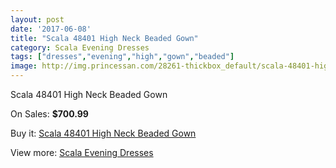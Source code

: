 ```yaml
---
layout: post
date: '2017-06-08'
title: "Scala 48401 High Neck Beaded Gown"
category: Scala Evening Dresses
tags: ["dresses","evening","high","gown","beaded"]
image: http://img.princessan.com/28261-thickbox_default/scala-48401-high-neck-beaded-gown.jpg
---
```

Scala 48401 High Neck Beaded Gown

On Sales: **$700.99**
<a href="https://www.princessan.com/en/12910-scala-48401-high-neck-beaded-gown.html"><amp-img layout="responsive" width="600" height="600" src="//img.princessan.com/28261-thickbox_default/scala-48401-high-neck-beaded-gown.jpg" alt="Scala 48401 High Neck Beaded Gown 0" /></a>
<a href="https://www.princessan.com/en/12910-scala-48401-high-neck-beaded-gown.html"><amp-img layout="responsive" width="600" height="600" src="//img.princessan.com/28264-thickbox_default/scala-48401-high-neck-beaded-gown.jpg" alt="Scala 48401 High Neck Beaded Gown 1" /></a>
<a href="https://www.princessan.com/en/12910-scala-48401-high-neck-beaded-gown.html"><amp-img layout="responsive" width="600" height="600" src="//img.princessan.com/28263-thickbox_default/scala-48401-high-neck-beaded-gown.jpg" alt="Scala 48401 High Neck Beaded Gown 2" /></a>
<a href="https://www.princessan.com/en/12910-scala-48401-high-neck-beaded-gown.html"><amp-img layout="responsive" width="600" height="600" src="//img.princessan.com/28262-thickbox_default/scala-48401-high-neck-beaded-gown.jpg" alt="Scala 48401 High Neck Beaded Gown 3" /></a>

Buy it: [Scala 48401 High Neck Beaded Gown](https://www.princessan.com/en/12910-scala-48401-high-neck-beaded-gown.html "Scala 48401 High Neck Beaded Gown")

View more: [Scala Evening Dresses](https://www.princessan.com/en/93- "Scala Evening Dresses")